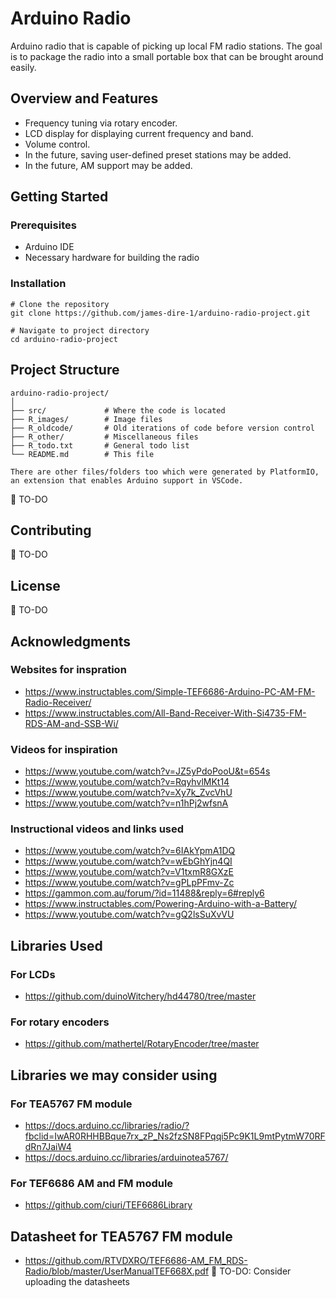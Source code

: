 # Arduino Radio

Arduino radio that is capable of picking up local FM radio stations. The goal is to package the radio into a small portable box that can be brought around easily.

## Overview and Features

- Frequency tuning via rotary encoder.
- LCD display for displaying current frequency and band.
- Volume control.
- In the future, saving user-defined preset stations may be added.
- In the future, AM support may be added.

## Getting Started

### Prerequisites

- Arduino IDE
- Necessary hardware for building the radio

### Installation

```
# Clone the repository
git clone https://github.com/james-dire-1/arduino-radio-project.git

# Navigate to project directory
cd arduino-radio-project
```

## Project Structure
```
arduino-radio-project/
│
├── src/             # Where the code is located
├── R_images/        # Image files
├── R_oldcode/       # Old iterations of code before version control
├── R_other/         # Miscellaneous files
├── R_todo.txt       # General todo list
└── README.md        # This file

There are other files/folders too which were generated by PlatformIO, an extension that enables Arduino support in VSCode.
```
🔴 TO-DO

## Contributing

🔴 TO-DO

## License

🔴 TO-DO

## Acknowledgments

### Websites for inspration
- https://www.instructables.com/Simple-TEF6686-Arduino-PC-AM-FM-Radio-Receiver/
- https://www.instructables.com/All-Band-Receiver-With-Si4735-FM-RDS-AM-and-SSB-Wi/

### Videos for inspiration
- https://www.youtube.com/watch?v=JZ5yPdoPooU&t=654s
- https://www.youtube.com/watch?v=RqyhvlMKt14 
- https://www.youtube.com/watch?v=Xy7k_ZvcVhU 
- https://www.youtube.com/watch?v=n1hPj2wfsnA 

### Instructional videos and links used
- https://www.youtube.com/watch?v=6IAkYpmA1DQ
- https://www.youtube.com/watch?v=wEbGhYjn4QI 
- https://www.youtube.com/watch?v=V1txmR8GXzE 
- https://www.youtube.com/watch?v=gPLpPFmv-Zc  
- https://gammon.com.au/forum/?id=11488&reply=6#reply6 
- https://www.instructables.com/Powering-Arduino-with-a-Battery/ 
- https://www.youtube.com/watch?v=gQ2lsSuXvVU 

## Libraries Used

### For LCDs

- https://github.com/duinoWitchery/hd44780/tree/master 

### For rotary encoders

- https://github.com/mathertel/RotaryEncoder/tree/master

## Libraries we may consider using

### For TEA5767 FM module
- https://docs.arduino.cc/libraries/radio/?fbclid=IwAR0RHHBBque7rx_zP_Ns2fzSN8FPqqi5Pc9K1L9mtPytmW70RFdRn7JaiW4 
- https://docs.arduino.cc/libraries/arduinotea5767/ 

### For TEF6686 AM and FM module
- https://github.com/ciuri/TEF6686Library

## Datasheet for TEA5767 FM module

- https://github.com/RTVDXRO/TEF6686-AM_FM_RDS-Radio/blob/master/UserManualTEF668X.pdf 
🔴 TO-DO: Consider uploading the datasheets